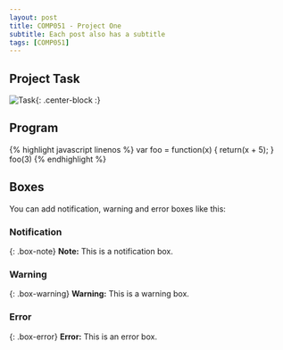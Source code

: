 ```yaml
---
layout: post
title: COMP051 - Project One
subtitle: Each post also has a subtitle
tags: [COMP051]
---
```


## Project Task

![Task](http://andrewjkim.me/college/COMP051/PROJECT_ONE/1.jpg){: .center-block :}

## Program

{% highlight javascript linenos %}
var foo = function(x) {
  return(x + 5);
}
foo(3)
{% endhighlight %}

## Boxes
You can add notification, warning and error boxes like this:

### Notification

{: .box-note}
**Note:** This is a notification box.

### Warning

{: .box-warning}
**Warning:** This is a warning box.

### Error

{: .box-error}
**Error:** This is an error box.
